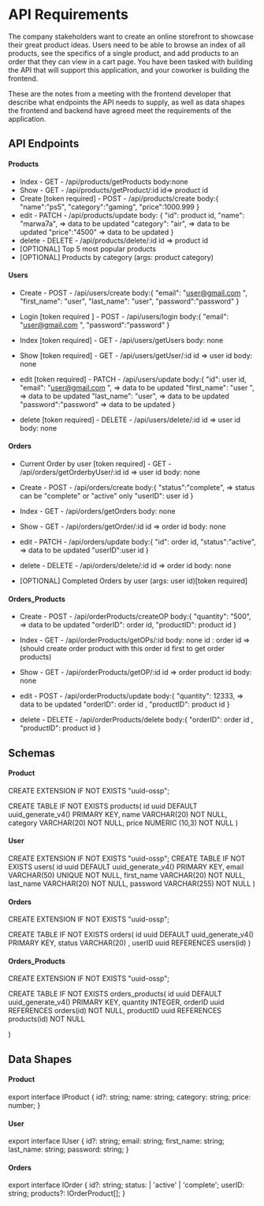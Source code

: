 # API Requirements

The company stakeholders want to create an online storefront to showcase their great product ideas. Users need to be able to browse an index of all products, see the specifics of a single product, and add products to an order that they can view in a cart page. You have been tasked with building the API that will support this application, and your coworker is building the frontend.

These are the notes from a meeting with the frontend developer that describe what endpoints the API needs to supply, as well as data shapes the frontend and backend have agreed meet the requirements of the application.

## API Endpoints

#### Products

- Index - GET - /api/products/getProducts
  body:none
- Show - GET - /api/products/getProduct/:id
  id=> product id
- Create [token required] - POST - /api/products/create
  body:{
  "name":"ps5",
  "category":"gaming",
  "price":1000.999
  }
- edit - PATCH - /api/products/update
  body: {
  "id": product id,
  "name": "marwa7a", => data to be updated
  "category": "air", => data to be updated
  "price":"4500" => data to be updated
  }
- delete - DELETE - /api/products/delete/:id
  id => product id
- [OPTIONAL] Top 5 most popular products
- [OPTIONAL] Products by category (args: product category)

#### Users

- Create - POST - /api/users/create
  body:{
  "email": "user@gmail.com ",
  "first_name": "user",
  "last_name": "user",
  "password":"password"
  }
- Login [token required ] - POST - /api/users/login
  body:{
  "email": "user@gmail.com ",
  "password":"password"
  }
- Index [token required] - GET - /api/users/getUsers
  body: none
- Show [token required] - GET - /api/users/getUser/:id
  id => user id
  body: none

- edit [token required] - PATCH - /api/users/update
  body:{
  "id": user id,
  "email": "user@gmail.com ", => data to be updated
  "first_name": "user ", => data to be updated
  "last_name": "user", => data to be updated
  "password":"password" => data to be updated
  }

- delete [token required] - DELETE - /api/users/delete/:id
  id => user id
  body: none

#### Orders

- Current Order by user [token required] - GET - /api/orders/getOrderbyUser/:id
  id => user id
  body: none
- Create - POST - /api/orders/create
  body:{
  "status":"complete", => status can be "complete" or "active" only
  "userID": user id
  }

- Index - GET - /api/orders/getOrders
  body: none
- Show - GET - /api/orders/getOrder/:id
  id => order id
  body: none

- edit - PATCH - /api/orders/update
  body:{
  "id": order id,
  "status":"active", => data to be updated
  "userID":user id
  }

- delete - DELETE - /api/orders/delete/:id
  id => order id
  body: none

- [OPTIONAL] Completed Orders by user (args: user id)[token required]

#### Orders_Products

- Create - POST - /api/orderProducts/createOP
  body:{
  "quantity": "500", => data to be updated
  "orderID": order id,
  "productID": product id
  }

- Index - GET - /api/orderProducts/getOPs/:id
  body: none
  id : order id => (should create order product with this order id first to get order products)
- Show - GET - /api/orderProducts/getOP/:id
  id => order product id
  body: none

- edit - POST - /api/orderProducts/update
  body:{
  "quantity": 12333, => data to be updated
  "orderID": order id ,
  "productID": product id
  }

- delete - DELETE - /api/orderProducts/delete
  body:{
  "orderID": order id ,
  "productID": product id
  }

## Schemas

#### Product

CREATE EXTENSION IF NOT EXISTS "uuid-ossp";

CREATE TABLE IF NOT EXISTS products(
id uuid DEFAULT uuid_generate_v4() PRIMARY KEY,
name VARCHAR(20) NOT NULL,
category VARCHAR(20) NOT NULL,
price NUMERIC (10,3) NOT NULL
)

#### User

CREATE EXTENSION IF NOT EXISTS "uuid-ossp";
CREATE TABLE IF NOT EXISTS users(
id uuid DEFAULT uuid_generate_v4() PRIMARY KEY,
email VARCHAR(50) UNIQUE NOT NULL,
first_name VARCHAR(20) NOT NULL,
last_name VARCHAR(20) NOT NULL,
password VARCHAR(255) NOT NULL
)

#### Orders

CREATE EXTENSION IF NOT EXISTS "uuid-ossp";

CREATE TABLE IF NOT EXISTS orders(
id uuid DEFAULT uuid_generate_v4() PRIMARY KEY,
status VARCHAR(20) ,
userID uuid REFERENCES users(id)
)

#### Orders_Products

CREATE EXTENSION IF NOT EXISTS "uuid-ossp";

CREATE TABLE IF NOT EXISTS orders_products(
id uuid DEFAULT uuid_generate_v4() PRIMARY KEY,
quantity INTEGER,
orderID uuid REFERENCES orders(id) NOT NULL,
productID uuid REFERENCES products(id) NOT NULL

)

## Data Shapes

#### Product

export interface IProduct {
id?: string;
name: string;
category: string;
price: number;
}

#### User

export interface IUser {
id?: string;
email: string;
first_name: string;
last_name: string;
password: string;
}

#### Orders

export interface IOrder {
id?: string;
status:
| 'active'
| 'complete';
userID: string;
products?: IOrderProduct[];
}
